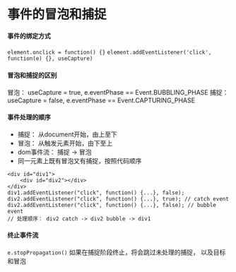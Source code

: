 # 事件的冒泡和捕捉
#### 事件的绑定方式
```element.onclick = function() {}```
```element.addEventListener('click', function(e) {}, useCapture)```
#### 冒泡和捕捉的区别
冒泡： useCapture = true, e.eventPhase == Event.BUBBLING_PHASE
捕捉： useCapture = false, e.eventPhase == Event.CAPTURING_PHASE 
#### 事件处理的顺序
- 捕捉： 从document开始，由上至下
- 冒泡： 从触发元素开始，由下至上
- dom事件流： 捕捉 -> 冒泡
- 同一元素上既有冒泡又有捕捉，按照代码顺序
```
<div id="div1">
	<div id="div2"></div>
</div>
div1.addEventListener("click", function() {...}, false); 
div2.addEventListener("click", function() {...}, true); // catch event
div2.addEventListener("click", function() {...}, false); // bubble event
// 处理顺序： div2 catch -> div2 bubble -> div1
```
#### 终止事件流
```e.stopPropagation()```
如果在捕捉阶段终止，将会跳过未处理的捕捉， 以及目标和冒泡

